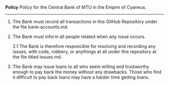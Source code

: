 **Policy**
Policy for the Central Bank of MTU in the Empire of Cyaneus.
__________________________________________________
1. The Bank must record all transactions in this GitHub Repository under the file bank-accounts.md.
2. The Bank must inform all people related when any issue occurs.

      2.1 The Bank is therefore responcible for resolving and recording any issues, with code, robbery, or anythings at all         under this repository at the file titled issues.md.
3. The Bank may issue loans to all who seem willing and trustworthy enough to pay back the money without any drawbacks. Those who find it difficult to pay back loans may have a harder time getting loans.
